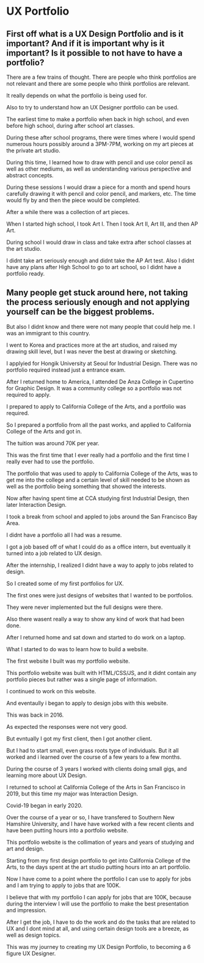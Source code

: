 # UX Portfolio

## First off what is a UX Design Portfolio and is it important? And if it is important why is it important? Is it possible to not have to have a portfolio?

There are a few trains of thought. There are people who think portfolios are not relevant and there are some people who think portfolios are relevant.

It really depends on what the portfolio is being used for.

Also to try to understand how an UX Designer portfolio can be used.

The earliest time to make a portfolio when back in high school, and even before high school, during after school art classes.

During these after school programs, there were times where I would spend numerous hours possibly around a 3PM-7PM, working on my art pieces at the private art studio.

During this time, I learned how to draw with pencil and use color pencil as well as other mediums, as well as understanding various perspective and abstract concepts.

During these sessions I would draw a piece for a month and spend hours carefully drawing it with pencil and color pencil, and markers, etc. The time would fly by and then the piece would be completed.

After a while there was a collection of art pieces.

When I started high school, I took Art I. Then I took Art II, Art III, and then AP Art.

During school I would draw in class and take extra after school classes at the art studio.

I didnt take art seriously enough and didnt take the AP Art test. Also I didnt have any plans after High School to go to art school, so I didnt have a portfolio ready.

## Many people get stuck around here, not taking the process seriously enough and not applying yourself can be the biggest problems.

But also I didnt know and there were not many people that could help me. I was an immigrant to this country.

I went to Korea and practices more at the art studios, and raised my drawing skill level, but I was never the best at drawing or sketching.

I applyied for Hongik University at Seoul for Industrial Design. There was no portfolio required instead just a entrance exam.

After I returned home to America, I attended De Anza College in Cupertino for Graphic Design. It was a community college so a portfolio was not required to apply.

I prepared to apply to California College of the Arts, and a portfolio was required.

So I prepared a portfolio from all the past works, and applied to California College of the Arts and got in.

The tuition was around 70K per year.

This was the first time that I ever really had a portfolio and the first time I really ever had to use the portfolio.

The portfolio that was used to apply to California College of the Arts, was to get me into the college and a certain level of skill needed to be shown as well as the portfolio being something that showed the interests.

Now after having spent time at CCA studying first Industrial Design, then later Interaction Design.

I took a break from school and appled to jobs around the San Francisco Bay Area.

I didnt have a portfolio all I had was a resume.

I got a job based off of what I could do as a office intern, but eventually it turned into a job related to UX design.

After the internship, I realized I didnt have a way to apply to jobs related to design.

So I created some of my first portfolios for UX.

The first ones were just designs of websites that I wanted to be portfolios.

They were never implemented but the full designs were there.

Also there wasent really a way to show any kind of work that had been done.

After I returned home and sat down and started to do work on a laptop.

What I started to do was to learn how to build a website.

The first website I built was my portfolio website.

This portfolio website was built with HTML/CSS/JS, and it didnt contain any portfolio pieces but rather was a single page of information.

I continued to work on this website.

And eventaully i began to apply to design jobs with this website.

This was back in 2016.

As expected the responses were not very good.

But evntually I got my first client, then I got another client.

But I had to start small, even grass roots type of individuals. But it all worked and i learned over the course of a few years to a few months. 

During the course of 3 years I worked with clients doing small gigs, and learning more about UX Design.

I returned to school at California College of the Arts in San Francisco in 2019, but this time my major was Interaction Design.

Covid-19 began in early 2020.

Over the course of a year or so, I have transfered to Southern New Hamshire University, and I have have worked with a few recent clients and have been putting hours into a portfolio website.

This portfolio website is the collimation of years and years of studying and art and design.

Starting from my first design portfolio to get into California College of the Arts, to the days spent at the art studio putting hours into an art portfolio.

Now I have come to a point where the portfolio I can use to apply for jobs and I am trying to apply to jobs that are 100K.

I believe that with my portfolio I can apply for jobs that are 100K, because during the interview I will use the portfolio to make the best presentation and impression.

After I get the job, I have to do the work and do the tasks that are related to UX and I dont mind at all, and using certain design tools are a breeze, as well as design topics.

This was my journey to creating my UX Design Portfolio, to becoming a 6 figure UX Designer.
